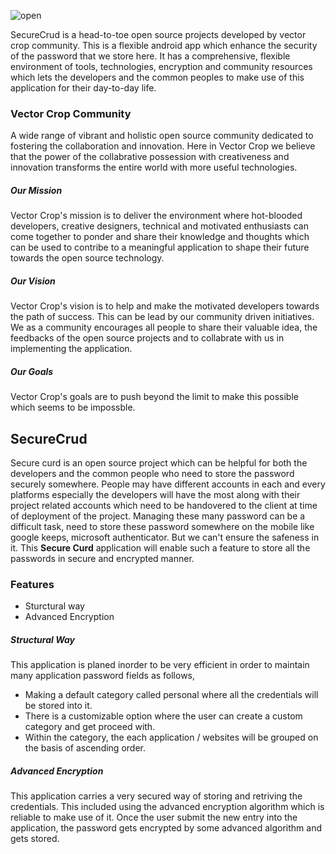 ![open](https://repository-images.githubusercontent.com/654454192/303ad2d6-d5e6-4597-bc74-ada66c924695)

SecureCrud is a head-to-toe open source projects developed by vector crop community. This is a flexible android app which enhance the security of the password that we store here. It has a comprehensive, flexible environment of tools, technologies, encryption and community resources which lets the developers and the common peoples to make use of this application for their day-to-day life.

### Vector Crop Community

A wide range of vibrant and holistic open source community dedicated to fostering the collaboration and innovation. Here in Vector Crop we believe that the power of the collabrative possession with creativeness and innovation transforms the entire world with more useful technologies.

##### Our Mission

Vector Crop's mission is to deliver the environment where hot-blooded developers, creative designers, technical and motivated enthusiasts can come together to ponder and share their knowledge and thoughts which can be used to contribe to a meaningful application to shape their future towards the open source technology.

##### Our Vision

Vector Crop's vision is to help and make the motivated developers towards the path of success. This can be lead by our community driven initiatives. We as a community encourages all people to share their valuable idea, the feedbacks of the open source projects and to collabrate with us in implementing the application.

##### Our Goals

Vector Crop's goals are to push beyond the limit to make this possible which seems to be impossble.

## SecureCrud

Secure curd is an open source project which can be helpful for both the developers and the common people who need to store the password securely somewhere. People may have different accounts in each and every platforms especially the developers will have the most along with their project related accounts which need to be handovered to the client at time of deployment of the project. Managing these many password can be a difficult task, need to store these password somewhere on the mobile like google keeps, microsoft authenticator. But we can't ensure the safeness in it. This **Secure Curd** application will enable such a feature to store all the passwords in secure and encrypted manner.

### Features

- Sturctural way
- Advanced Encryption

##### Structural Way

This application is planed inorder to be very efficient in order to maintain many application password fields as follows,

- Making a default category called personal where all the credentials will be stored into it.
- There is a customizable option where the user can create a custom category and get proceed with.
- Within the category, the each application / websites will be grouped on the basis of ascending order.

##### Advanced Encryption

This application carries a very secured way of storing and retriving the credentials. This included using the advanced encryption algorithm which is reliable to make use of it. Once the user submit the new entry into the application, the password gets encrypted by some advanced algorithm and gets stored.

